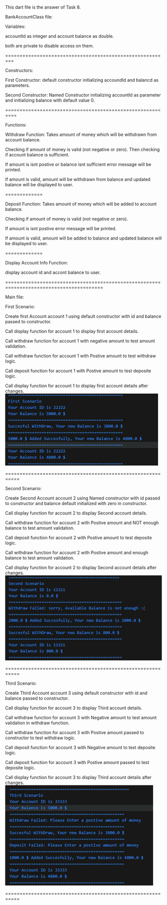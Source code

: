 This dart file is the answer of Task 8.

BankAccountClass file:

Variables:

accountId as integer and account balance as double.

both are private to disable access on them.

=========================================================

Constructors:

First Constructor: default constructor initializing accoundId and balancd as parameters.

Second Constructor: Named Constructor initializing accountId as parameter and initializing balance with default value 0.

==========================================================

Functions:

Withdraw Function:
Takes amount of money which will be withdrawn from account balance.

Checking if amount of money is valid (not negative or zero).
Then checking if account balance is sufficient.

If amount is isnt postive or balance isnt sufficient error message will be printed.

If amount is valid, amount will be withdrawn from balance and updated balance will be displayed to user.

=============

Deposit Function:
Takes amount of money which will be added to account balance.

Checking if amount of money is valid (not negative or zero).

If amount is isnt postive error message will be printed.

If amount is valid, amount will be added to balance and updated balance will be displayed to user.

=============

Display Account Info Function:

display account id and accont balance to user.

========================================================================================

Main file:

First Scenario:

Create first Account account 1 using default constructor with id and balance passed to constructor.

Call display function for account 1 to display first  account details.

Call withdraw function for account 1 with negative amount to test amount validation.

Call withdraw function for account 1 with Postive amount to test withdraw logic.

Call deposit function for account 1 with Postive amount to test deposite logic.

Call display function for account 1 to display first account details after changes.
![alt text](FirstSceario_Output.png)

===========================================================

Second Scenario:

Create Second Account account 2 using Named constructor with id passed to constructor and balance default initialized with zero in constructor.

Call display function for account 2 to display Second account details.

Call withdraw function for account 2 with Postive amount and NOT enough balance to test amount validation.

Call deposit function for account 2 with Postive amount to test deposite logic.

Call withdraw function for account 2 with Postive amount and enough balance to test amount validation.


Call display function for account 2 to display Second account details after changes.
![alt text](SecondSceario_Output.png)

===========================================================

Third Scenario:

Create Third Account account 3 using default constructor with id and balance passed to constructor.

Call display function for account 3 to display Third  account details.

Call withdraw function for account 3 with Negative amount to test amount validation in withdraw function.

Call withdraw function for account 3 with Postive amount passed to constructor to test withdraw logic.

Call deposit function for account 3 with Negative amount to test deposite logic.

Call deposit function for account 3 with Postive amount passed to test deposite logic.

Call display function for account 3 to display Third account details after changes.
![alt text](ThirdSceario_Output.png)

===========================================================